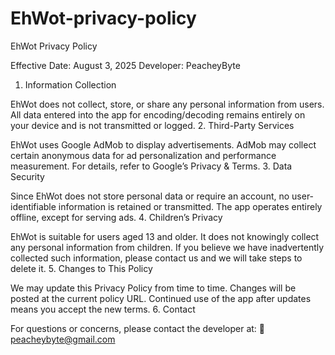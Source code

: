 # EhWot-privacy-policy
EhWot Privacy Policy

Effective Date: August 3, 2025
Developer: PeacheyByte
1. Information Collection

EhWot does not collect, store, or share any personal information from users. All data entered into the app for encoding/decoding remains entirely on your device and is not transmitted or logged.
2. Third-Party Services

EhWot uses Google AdMob to display advertisements. AdMob may collect certain anonymous data for ad personalization and performance measurement. For details, refer to Google’s Privacy & Terms.
3. Data Security

Since EhWot does not store personal data or require an account, no user-identifiable information is retained or transmitted. The app operates entirely offline, except for serving ads.
4. Children’s Privacy

EhWot is suitable for users aged 13 and older. It does not knowingly collect any personal information from children. If you believe we have inadvertently collected such information, please contact us and we will take steps to delete it.
5. Changes to This Policy

We may update this Privacy Policy from time to time. Changes will be posted at the current policy URL. Continued use of the app after updates means you accept the new terms.
6. Contact

For questions or concerns, please contact the developer at:
📧 peacheybyte@gmail.com
